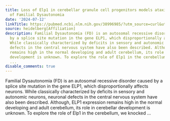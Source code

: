 ```yaml
---
title: Loss of Elp1 in cerebellar granule cell progenitors models ataxia phenotype
  of Familial Dysautonomia
date: '2024-07-12'
linkTitle: https://pubmed.ncbi.nlm.nih.gov/38996985/?utm_source=curl&utm_medium=rss&utm_campaign=pubmed-2&utm_content=1FakS-2QOkCT8HsMOQP1bCRQ4YzyumYOmxmF0moLsQ3dFB1E9V&fc=20220326224207&ff=20240713181721&v=2.18.0.post9+e462414
source: heidelberg[Affiliation]
description: Familial Dysautonomia (FD) is an autosomal recessive disorder caused
  by a splice site mutation in the gene ELP1, which disproportionally affects neurons.
  While classically characterized by deficits in sensory and autonomic neurons, neuronal
  defects in the central nervous system have also been described. Although, ELP1 expression
  remains high in the normal developing and adult cerebellum, its role in cerebellar
  development is unknown. To explore the role of Elp1 in the cerebellum, we knocked
  ...
disable_comments: true
---
```

Familial Dysautonomia (FD) is an autosomal recessive disorder caused by a splice site mutation in the gene ELP1, which disproportionally affects neurons. While classically characterized by deficits in sensory and autonomic neurons, neuronal defects in the central nervous system have also been described. Although, ELP1 expression remains high in the normal developing and adult cerebellum, its role in cerebellar development is unknown. To explore the role of Elp1 in the cerebellum, we knocked ...